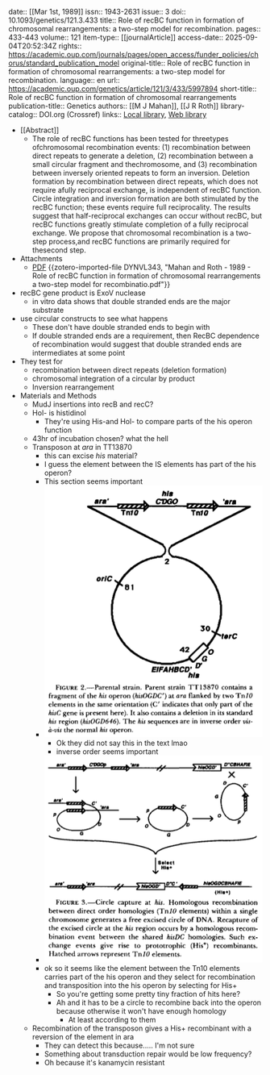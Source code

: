 date:: [[Mar 1st, 1989]]
issn:: 1943-2631
issue:: 3
doi:: 10.1093/genetics/121.3.433
title:: Role of recBC function in formation of chromosomal rearrangements: a two-step model for recombination.
pages:: 433-443
volume:: 121
item-type:: [[journalArticle]]
access-date:: 2025-09-04T20:52:34Z
rights:: https://academic.oup.com/journals/pages/open_access/funder_policies/chorus/standard_publication_model
original-title:: Role of recBC function in formation of chromosomal rearrangements: a two-step model for recombination.
language:: en
url:: https://academic.oup.com/genetics/article/121/3/433/5997894
short-title:: Role of recBC function in formation of chromosomal rearrangements
publication-title:: Genetics
authors:: [[M J Mahan]], [[J R Roth]]
library-catalog:: DOI.org (Crossref)
links:: [Local library](zotero://select/library/items/8XDDI5YD), [Web library](https://www.zotero.org/users/6106196/items/8XDDI5YD)

- [[Abstract]]
	- The role of recBC functions has been tested for threetypes ofchromosomal recombination events: (1) recombination between direct repeats to generate a deletion, (2) recombination between a small circular fragment and thechromosome, and (3) recombination between inversely oriented repeats to form an inversion. Deletion formation by recombination between direct repeats, which does not require afully reciprocal exchange, is independent of recBC function. Circle integration and inversion formation are both stimulated by the recBC function; these events require full reciprocality. The results suggest that half-reciprocal exchanges can occur without recBC, but recBC functions greatly stimulate completion of a fully reciprocal exchange. We propose that chromosomal recombination is a two-step process,and recBC functions are primarily required for thesecond step.
- Attachments
	- [PDF](zotero://select/library/items/DYNVL343) {{zotero-imported-file DYNVL343, "Mahan and Roth - 1989 - Role of recBC function in formation of chromosomal rearrangements a two-step model for recombinatio.pdf"}}
- recBC gene product is ExoV nuclease
	- in vitro data shows that double stranded ends are the major substrate
- use circular constructs to see what happens
	- These don't have double stranded ends to begin with
	- If double stranded ends are a requirement, then RecBC dependence of recombination would suggest that double stranded ends are intermediates at some point
- They test for
	- recombination between direct repeats (deletion formation)
	- chromosomal integration of a circular by product
	- Inversion rearrangement
- Materials and Methods
	- MudJ insertions into recB and recC?
	- Hol- is histidinol
		- They're using His-and Hol- to compare parts of the his operon function
	- 43hr of incubation chosen? what the hell
	- Transposon at *ara* in TT13870
		- this can excise *his* material?
		- I guess the element between the IS elements has part of the his operon?
		- This section seems important
		- ![image.png](../assets/image_1758250141177_0.png)
			- Ok they did not say this in the text lmao
			- inverse order seems important
		- ![image.png](../assets/image_1758249948630_0.png)
		- ok so it seems like the element between the Tn10 elements carries part of the his operon and they select for recombination and transposition into the his operon by selecting for His+
			- So you're getting some pretty tiny fraction of hits here?
			- Ah and it has to be a circle to recombine back into the operon because otherwise it won't have enough homology
				- At least according to them
	- Recombination of the transposon gives a His+ recombinant with a reversion of the element in ara
		- They can detect this because..... I'm not sure
		- Something about transduction repair would be low frequency?
		- Oh because it's kanamycin resistant